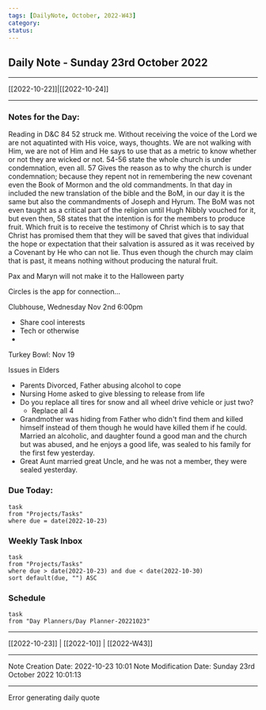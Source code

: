 ```yaml
---
tags: [DailyNote, October, 2022-W43]
category:
status:
---
```


## Daily Note - Sunday 23rd October 2022

---
[[2022-10-22]]|[[2022-10-24]]

---

### Notes for the Day:
Reading in D&C 84
52 struck me. Without receiving the voice of the Lord we are not aquatinted with His voice, ways, thoughts.  We are not walking with Him, we are not of Him and He says to use that as a metric to know whether or not they are wicked or not.
54-56 state the whole church is under condemnation, even all.
57 Gives the reason as to why the church is under condemnation; because they repent not in remembering the new covenant even the Book of Mormon and the old commandments.  In that day in included the new translation of the bible and the BoM, in our day it is the same but also the commandments of Joseph and Hyrum. The BoM was not even taught as a critical part of the religion until Hugh Nibbly vouched for it, but even then, 58 states that the intention is for the members to produce fruit. Which fruit is to receive the testimony of Christ which is to say that Christ has promised them that they will be saved that gives that individual the hope or expectation that their salvation is assured as it was received by a Covenant by He who can not lie. Thus even though the church may claim that is past, it means nothing without producing the natural fruit.

Pax and Maryn will not make it to the Halloween party

Circles is the app for connection...

Clubhouse, Wednesday Nov 2nd 6:00pm
- Share cool interests 
- Tech or otherwise
- 
Turkey Bowl: Nov 19

Issues in Elders
- Parents Divorced, Father abusing alcohol to cope
- Nursing Home asked to give blessing to release from life
- Do you replace all tires for snow and all wheel drive vehicle or just two?
	- Replace all 4
- Grandmother was hiding from Father who didn't find them and killed himself instead of them though he would have killed them if he could.  Married an alcoholic, and daughter found a good man and the church but was abused, and he enjoys a good life, was sealed to his family for the first few yesterday.
- Great Aunt married great Uncle, and he was not a member, they were sealed yesterday.

### Due Today:
```dataview
task
from "Projects/Tasks"
where due = date(2022-10-23)
```

### Weekly Task Inbox
```dataview
task
from "Projects/Tasks"
where due > date(2022-10-23) and due < date(2022-10-30)
sort default(due, "") ASC
```

### Schedule
```dataview
task
from "Day Planners/Day Planner-20221023"

```
---
[[2022-10-23]] | [[2022-10]] | [[2022-W43]]

---

Note Creation Date: 2022-10-23 10:01
Note Modification Date: Sunday 23rd October 2022 10:01:13 

--- 
Error generating daily quote